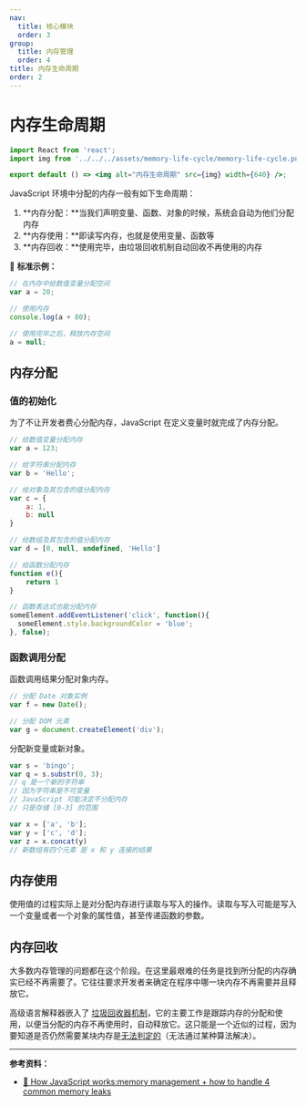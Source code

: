 ```yaml
---
nav:
  title: 核心模块
  order: 3
group:
  title: 内存管理
  order: 4
title: 内存生命周期
order: 2
---
```


# 内存生命周期

```jsx | inline
import React from 'react';
import img from '../../../assets/memory-life-cycle/memory-life-cycle.png';

export default () => <img alt="内存生命周期" src={img} width={640} />;
```

JavaScript 环境中分配的内存一般有如下生命周期：

1. **内存分配：**当我们声明变量、函数、对象的时候，系统会自动为他们分配内存
2. **内存使用：**即读写内存，也就是使用变量、函数等
3. **内存回收：**使用完毕，由垃圾回收机制自动回收不再使用的内存

🌰 **标准示例：**

```js
// 在内存中给数值变量分配空间
var a = 20;

// 使用内存
console.log(a + 80);

// 使用完毕之后，释放内存空间
a = null;
```

## 内存分配

### 值的初始化

为了不让开发者费心分配内存，JavaScript 在定义变量时就完成了内存分配。

```js
// 给数值变量分配内存
var a = 123;

// 给字符串分配内存
var b = 'Hello';

// 给对象及其包含的值分配内存
var c = {
    a: 1,
    b: null
}

// 给数组及其包含的值分配内存
var d = [0, null, undefined, 'Hello']

// 给函数分配内存
function e(){
    return 1
}

// 函数表达式也能分配内存
someElement.addEventListener('click', function(){
  someElement.style.backgroundColor = 'blue';
}, false);
```

### 函数调用分配

函数调用结果分配对象内存。

```js
// 分配 Date 对象实例
var f = new Date();

// 分配 DOM 元素
var g = document.createElement('div');
```

分配新变量或新对象。

```js
var s = 'bingo';
var q = s.substr(0, 3);
// q 是一个新的字符串
// 因为字符串是不可变量
// JavaScript 可能决定不分配内存
// 只是存储 [0-3] 的范围

var x = ['a', 'b'];
var y = ['c', 'd'];
var z = x.concat(y)
// 新数组有四个元素 是 x 和 y 连接的结果
```

##  内存使用

使用值的过程实际上是对分配内存进行读取与写入的操作。读取与写入可能是写入一个变量或者一个对象的属性值，甚至传递函数的参数。

## 内存回收

大多数内存管理的问题都在这个阶段。在这里最艰难的任务是找到所分配的内存确实已经不再需要了。它往往要求开发者来确定在程序中哪一块内存不再需要并且释放它。

高级语言解释器嵌入了 [垃圾回收器机制](./garbage-collection)，它的主要工作是跟踪内存的分配和使用，以便当分配的内存不再使用时，自动释放它。这只能是一个近似的过程，因为要知道是否仍然需要某块内存是[无法判定的](http://en.wikipedia.org/wiki/Decidability_%28logic%29)（无法通过某种算法解决）。

---

**参考资料：**

* [📝 How JavaScript works:memory management + how to handle 4 common memory leaks](<https://blog.sessionstack.com/how-javascript-works-memory-management-how-to-handle-4-common-memory-leaks-3f28b94cfbec>)